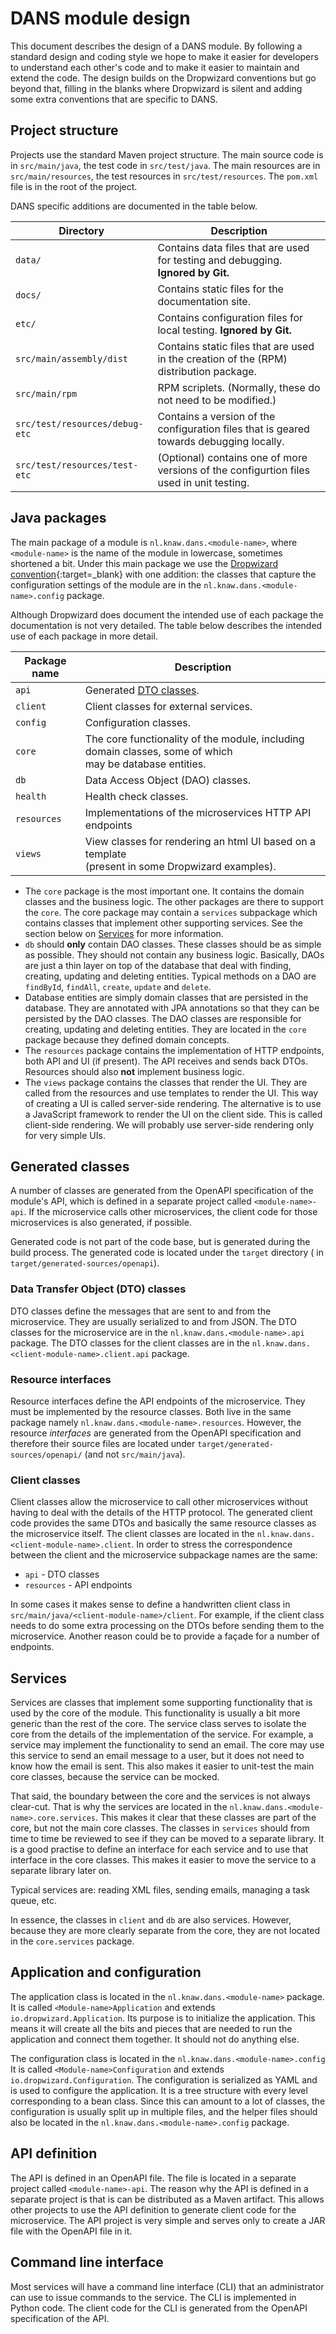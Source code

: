 DANS module design
==================

This document describes the design of a DANS module. By following a standard design and coding style we hope to make it easier for developers to understand
each other's code and to make it easier to maintain and extend the code. The design builds on the Dropwizard conventions but go beyond that, filling in the
blanks where Dropwizard is silent and adding some extra conventions that are specific to DANS.

Project structure
-----------------

Projects use the standard Maven project structure. The main source code is in `src/main/java`, the test code in `src/test/java`. The main resources are in
`src/main/resources`, the test resources in `src/test/resources`. The `pom.xml` file is in the root of the project.

DANS specific additions are documented in the table below.

| Directory                      | Description                                                                              |
|--------------------------------|------------------------------------------------------------------------------------------|
| `data/`                        | Contains data files that are used for testing and debugging. **Ignored by Git.**         |
| `docs/`                        | Contains static files for the documentation site.                                        |
| `etc/`                         | Contains configuration files for local testing. **Ignored by Git.**                      |
| `src/main/assembly/dist`       | Contains static files that are used in the creation of the (RPM) distribution package.   |
| `src/main/rpm`                 | RPM scriplets. (Normally, these do not need to be modified.)                             |
| `src/test/resources/debug-etc` | Contains a version of the configuration files that is geared towards debugging locally.  |
| `src/test/resources/test-etc`  | (Optional) contains one of more versions of the configurtion files used in unit testing. |                              

Java packages
-------------

The main package of a module is `nl.knaw.dans.<module-name>`, where `<module-name>` is the name of the module in lowercase, sometimes shortened a bit. Under
this main package we use the [Dropwizard convention]{:target=_blank} with one addition: the classes that capture the configuration settings of the module are in
the `nl.knaw.dans.<module-name>.config` package.

Although Dropwizard does document the intended use of each package the documentation is not very detailed. The table below describes the intended use of each
package in more detail.

| Package name | Description                                                                                                  |
|--------------|--------------------------------------------------------------------------------------------------------------|
| `api`        | Generated [DTO classes](#data-transfer-object-dto-classes).                                                  |  
| `client`     | Client classes for external services.                                                                        |
| `config`     | Configuration classes.                                                                                       |
| `core`       | The core functionality of the module, including domain classes, some of which<br/> may be database entities. |
| `db`         | Data Access Object (DAO) classes.                                                                            |
| `health`     | Health check classes.                                                                                        |
| `resources`  | Implementations of the microservices HTTP API endpoints                                                      |
| `views`      | View classes for rendering an html UI based on a template <br/> (present in some Dropwizard examples).       |

* The `core` package is the most important one. It contains the domain classes and the business logic. The other packages are there to support the `core`. The
  core package may contain a `services` subpackage which contains classes that implement other supporting services. See the section below
  on [Services](#services) for more information.
* `db` should **only** contain DAO classes. These classes should be as simple as possible. They should not contain any business logic. Basically, DAOs are just
  a thin layer on top of the database that deal with finding, creating, updating and deleting entities. Typical methods on a DAO
  are `findById`, `findAll`, `create`, `update` and `delete`.
* Database entities are simply domain classes that are persisted in the database. They are annotated with JPA annotations so that they can be persisted by the
  DAO classes. The DAO classes are responsible for creating, updating and deleting entities. They are located in the `core` package because they defined domain
  concepts.
* The `resources` package contains the implementation of HTTP endpoints, both API and UI (if present). The API receives and sends back DTOs. Resources should
  also **not** implement business logic.
* The `views` package contains the classes that render the UI. They are called from the resources and use templates to render the UI. This way of creating a UI
  is called server-side rendering. The alternative is to use a JavaScript framework to render the UI on the client side. This is called client-side rendering.
  We will probably use server-side rendering only for very simple UIs.

Generated classes
-----------------
A number of classes are generated from the OpenAPI specification of the module's API, which is defined in a separate project called `<module-name>-api`. If the
microservice calls other microservices, the client code for those microservices is also generated, if possible.

Generated code is not part of the code base, but is generated during the build process. The generated code is located under the `target` directory (
in `target/generated-sources/openapi`).

### Data Transfer Object (DTO) classes

DTO classes define the messages that are sent to and from the microservice. They are usually serialized to and from JSON. The
DTO classes for the microservice are in the `nl.knaw.dans.<module-name>.api` package. The DTO classes for the client classes are in
the `nl.knaw.dans.<client-module-name>.client.api` package.

### Resource interfaces

Resource interfaces define the API endpoints of the microservice. They must be implemented by the resource classes. Both live in the same package namely
`nl.knaw.dans.<module-name>.resources`. However, the resource *interfaces* are generated from the OpenAPI specification and therefore their source files are
located under `target/generated-sources/openapi/` (and not `src/main/java`).

### Client classes

Client classes allow the microservice to call other microservices without having to deal with the details of the HTTP protocol. The generated client code
provides the same DTOs and basically the same resource classes as the microservice itself. The client classes are located in
the `nl.knaw.dans.<client-module-name>.client`. In order to stress the correspondence between the client and the microservice subpackage names are the same:

* `api` - DTO classes
* `resources` - API endpoints

In some cases it makes sense to define a handwritten client class in `src/main/java/<client-module-name>/client`. For example, if the client class needs to do
some extra processing on the DTOs before sending them to the microservice. Another reason could be to provide a façade for a number of endpoints.

Services
--------
Services are classes that implement some supporting functionality that is used by the core of the module. This functionality is usually a bit more generic than
the rest of the core. The service class serves to isolate the core from the details of the implementation of the service. For example, a service may implement
the functionality to send an email. The core may use this service to send an email message to a user, but it does not need to know how the email is sent. This
also makes it easier to unit-test the main core classes, because the service can be mocked.

That said, the boundary between the core and the services is not always clear-cut. That is why the services are located in
the `nl.knaw.dans.<module-name>.core.services`. This makes it clear that these classes are part of the core, but not the main core classes. The classes in
`services` should from time to time be reviewed to see if they can be moved to a separate library. It is a good practise to define an interface for each
service and to use that interface in the core classes. This makes it easier to move the service to a separate library later on.

Typical services are: reading XML files, sending emails, managing a task queue, etc.

In essence, the classes in `client` and `db` are also services. However, because they are more clearly separate from the core, they are not located in the
`core.services` package.

Application and configuration
-----------------------------

The application class is located in the `nl.knaw.dans.<module-name>` package. It is called `<Module-name>Application` and extends `io.dropwizard.Application`.
Its purpose is to initialize the application. This means it will create all the bits and pieces that are needed to run the application and connect them
together. It should not do anything else.

The configuration class is located in the `nl.knaw.dans.<module-name>.config` It is called `<Module-name>Configuration` and
extends `io.dropwizard.Configuration`. The configuration is serialized as YAML and is used to configure the application. It is a tree structure with every
level corresponding to a bean class. Since this can amount to a lot of classes, the configuration is usually split up in multiple files, and the helper files
should also be located in the `nl.knaw.dans.<module-name>.config` package.

API definition
--------------

The API is defined in an OpenAPI file. The file is located in a separate project called `<module-name>-api`. The reason why the API is defined in a separate 
project is that is can be distributed as a Maven artifact. This allows other projects to use the API definition to generate client code for the microservice.
The API project is very simple and serves only to create a JAR file with the OpenAPI file in it.

Command line interface
----------------------

Most services will have a command line interface (CLI) that an administrator can use to issue commands to the service. The CLI is implemented in Python code. 
The client code for the CLI is generated from the OpenAPI specification of the API. 

<!-- Link references -->

[Dropwizard convention]: https://www.dropwizard.io/en/latest/manual/core.html#organizing-your-project




